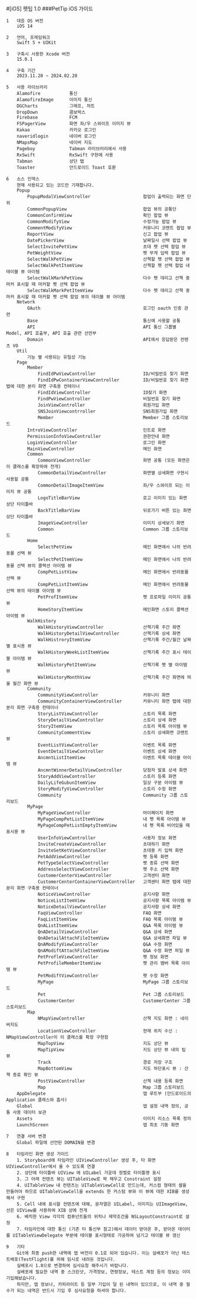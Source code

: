 #[iOS] 펫팁 1.0
###PetTip iOS 가이드																	

	1	대응 OS 버전																
		iOS 14																
																		
	2	언어, 프레임워크																
		Swift 5 + UIKit 																
																		
	3	구축시 사용한 Xcode 버전																
		15.0.1																
																		
	4	구축 기간																
		2023.11.20 ~ 2024.02.20																
																		
	5	사용 라이브러리																
		Alamofire			통신														
		AlamofireImage		이미지 통신														
		DGCharts			그래프, 챠트														
		DropDown			콤보박스														
		Firebase			FCM														
		FSPagerView			화면 좌/우 스와이프 이미지 뷰														
		Kakao				카카오 로그인														
		naveridlogin		네이버 로그인														
		NMapsMap			네이버 지도														
		Pageboy				Tabman 라이브러리에서 사용														
		RxSwift				RxSwift 구현에 사용														
		Tabman				상단 탭														
		Toaster				안드로이드 Toast 호환														
																		
	6	소스 인덱스																
		현재 사용되고 있는 코드만 기재합니다.																
		Popup																
			PopupModalViewController					팝업이 출력되는 화면 단위										
			CommonPopupView								팝업 뷰의 공통단										
			CommonConfirmView							확인 팝업 뷰										
			CommonModifyView							수정가능 팝업 뷰										
			CommentModifyView							커뮤니티 코멘트 팝업 뷰										
			ReportView									신고 팝업 뷰										
			DatePickerView								날짜일시 선택 팝업 뷰										
			SelectInvitePetView							초대 펫 선택 팝업 뷰										
			PetWeightView								펫 무게 입력 팝업 뷰										
			SelectWalkPetView							산책할 펫 선택 팝업 뷰										
			SelectWalkPetItemView						산책할 펫 선택 팝업 내 테이블 뷰 아이템										
			SelectWalkMarkPetView						다수 펫 데리고 산책 중 마커 표시할 때 마커할 펫 선택 팝업 뷰										
			SelectWalkMarkPetItemView					다수 펫 데리고 산책 중 마커 표시할 때 마커할 펫 선택 팝업 뷰의 테이블 뷰 아이템										
		Network																
			OAuth										로그인 oauth 인증 관련										
			Base										통신에 사용할 공통										
			API											API 통신 그룹별 Model, API 호출부, API 호출 관련 선언부										
			Domain										API에서 응답받은 컨텐츠 VO										
		Util																
			기능 별 사용되는 유틸성 기능															
		Page																
			Member															
				FindIdPwViewController					ID/비밀번호 찾기 화면										
				FindIdPwContainerViewController			ID/비밀번호 찾기 화면 탭에 대한 분리 화면 구축용 컨테이너										
				FindIdViewController					ID찾기 화면										
				FindPwViewController					비밀번호 찾기 화면										
				JoinViewController						회원가입 화면										
				SNSJoinViewcontrroller					SNS회원가입 화면										
				Member									Member 그룹 스토리보드										
			IntroViewController							인트로 화면										
			PermissionInfoViewController				권한안내 화면										
			LoginViewController							로그인 화면										
			MainViewController 							메인 화면										
			Common																
				CommonViewController					화면 공통 (모든 화면은 이 클래스를 확장하여 전개)										
				CommonDetailViewController				화면별 상세화면 구현시 사용할 공통										
				CommonDetailImageItemView				좌/우 스와이프 되는 이미지 뷰 공통										
				LogoTitleBarView						로고 이미지 있는 화면 상단 타이틀바										
				BackTitleBarView						뒤로가기 버튼 있는 화면 상단 타이틀바										
				ImageViewController						이미지 상세보기 화면										
				Common									Common 그룹 스토리보드										
			Home																
				SelectPetView							메인 화면에서 나의 반려동물 선택 뷰										
				SelectPetItemView						메인 화면에서 나의 반려동물 선택 뷰의 콜랙션 아이템 뷰										
				CompPetListView							메인 화면에서 반려동물 선택 뷰										
				CompPetListItemView						메인 화면에서 반려동물 선택 뷰의 테이블 아이템 뷰										
				PetProfItemView							펫 프로파일 이미지 공통 뷰										
				HomeStoryItemView						메인화면 스토리 콜랙션 아이템 뷰										
			WalkHistory																
				WalkHistoryViewController				산책기록 주간 화면										
				WalkHistoryDetailViewController			산책기록 상세 화면										
				WalkHistroryItemView					산책기록 주간/월간 날짜별 표시용 뷰										
				WalkHistoryWeekListItemView				산책기록 주간 표시 테이블 아이템 뷰										
				WalkHistoryPetItemView					산책기록 펫 별 아이템 뷰										
				WalkHistoryMonthView 					산책기록 주간 화면에 띄울 월간 화면 뷰										
			Community															
				CommunityViewController					커뮤니티 화면										
				CommunityContainerViewController		커뮤니티 화면 탭에 대한 분리 화면 구축용 컨테이너										
				StoryListViewController					스토리 목록 화면										
				StoryDetailViewController				스토리 상세 화면										
				StoryItemView							스토리 목록 아이템 뷰										
				CommunityCommentView					스토리 상세화면 코멘트 뷰										
				EventListViewController					이벤트 목록 화면										
				EventDetailViewController				이벤트 상세 화면										
				AncmntListItemView						이벤트 목록 테이블 아이템 뷰										
				AncmntWinnerDetailViewController		당첨자 발표 상세 화면										
				StoryAddViewController					스토리 등록 화면										
				DailyLifeGubunItemView					일상 구분 아이템 뷰										
				StoryModifyViewController				스토리 수정 화면										
				Community								Community 그룹 스토리보드										
			MyPage															
				MyPageViewController					마이페이지 화면										
				MyPageCompPetListItemView				내 펫 목록 아이템 뷰										
				MyPageCompPetListEmptyItemView			내 펫 목록 비어있을 때 표시용 뷰										
				UserInfoViewController					사용자 정보 화면										
				InviteCreateViewController				초대하기 화면										
				InviteSetKetViewController 				초대용 키 입력 화면										
				PetAddViewController					펫 등록 화면										
				PetTypeSelectViewController				펫 종류 선택 화면										
				AddressSelectViewController				펫 주소 선택 화면										
				CustomerCenterViewController			고객센터 화면										
				CustomerCenterContainerViewController	고객센터 화면 탭에 대한 분리 화면 구축용 컨테이너										
				NoticeViewController					공지사항 화면										
				NoticeListItemView						공지사항 목록 아이템 뷰										
				NoticeDetailViewController				공지사항 상세 화면										
				FaqViewController						FAQ 화면										
				FaqListItemView							FAQ 목록 아이템 뷰										
				QnAListItemView							Q&A 목록 아이템 뷰										
				QnADetailViewController					Q&A 상세 화면										
				QnADetailAttachFileItemView				Q&A 상세화면 파일 뷰										
				QnAModifyViewController					Q&A 수정 화면										
				QnAModiftAttachFileItemView				Q&A 수정 화면 파일 뷰										
				PetProfleViewController					펫 정보 화면										
				PetProfileMemberItemView				펫 관리 맴버 목록 아이템 뷰										
				PetModiftViewController					펫 수정 화면										
				MyPage									MyPage 그룹 스토리보드										
				Pet										Pet 그룹 스토리보드										
				CustomerCenter							CustomerCenter 그룹 스토리보드										
			Map															
				NMapViewController						산책 지도 화면 : 네이버지도										
				LocationViewController					현재 위치 수신 : NMapViewController이 이 클래스를 확장 구현함										
				MapTopView								지도 상단 뷰										
				MapTipView								지도 상단 뷰 내의 팁 뷰										
				Track									경로 저장 구조										
				MapBottomView							지도 하단표시 뷰 : 산책 종료 확인 뷰										
				PostViewController						산책 내용 등록 화면										
				Map										Map 그룹 스토리보드										
		AppDelegate										앱 루트부 (안드로이드의 Application 클래스와 흡사)										
		Global											앱 설정 내역 정의, 공통 사용 데이터 보관										
		Assets											이미지 리소스 목록 정의										
		LaunchScreen									앱 최초 기동 화면										
																		
	7	연결 서버 변경																
		Global 파일에 선언된 DOMAIN을 변경																
																		
	8	타임라인 화면 생성 가이드																
		1. Storyboard에 타임라인 UIViewController 생성 후, 타 화면 UIViewController에서 올 수 있도록 연결 																
		2. 상단에 타이틀바 UIView 에 UILabel 가운데 정렬로 타이틀명 표시																
		3. 그 아래 컨텐츠 뷰는 UITableView로 꽉 채우고 Constraint 설정																
		4. UITableView 내 컨텐츠는 UITableViewCell로 만드는데, 커스컴 형태의 셀을 만들어야 하므로 UITableViewCell을 extends 한 커스텀 뷰와 이 뷰에 대한 XIB를 생성해서 구현																
		5. Cell 내에 표시할 컨텐츠에 대해, 문자열은 UILabel, 이미지는 UIImageView, 선은 UIView를 사용하여 XIB 상에 전개 																
		6. 배치한 View 각각의 컴퓨넌트들의 위치나 제약조건을 NSLayoutConstraint로 설정																
		7. 타임라인에 대한 통신 (기존 타 통신부 참고)해서 데이터 받아온 후, 받아온 데이터를 UITableViewDelegate 부분에 테이블 표시형태로 가공하여 넘기고 테이블 뷰 갱신																
																		
	9	기타																
		Git에 최종 push한 내역에 앱 버전이 0.1로 되어 있습니다. 이는 실배포가 아닌 테스트배포(TestFlight)를 위해 임시로 내려둔 것입니다.																
		실배포시 1.0으로 변경하여 심사요청 해주시기 바랍니다.																
		실배포에 필요한 내역 중 스크린샷, 가격정보, 연령정보, 테스트 계정 등의 정보는 이미 기입해놨습니다.																
		하지만, 앱 정보나, 카피라이트 등 일부 기입이 덜 된 내역이 있으므로, 이 내역 중 필수가 되는 내역은 반드시 기입 후 심사요청을 하셔야 합니다.																
